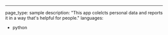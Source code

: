 ---
page_type: sample
description: "This app colelcts personal data and reports it in a way that's helpful for people."
languages:
- python